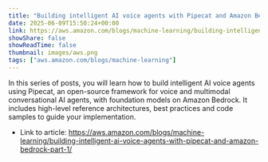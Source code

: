 ```yaml
---
title: "Building intelligent AI voice agents with Pipecat and Amazon Bedrock – Part 1"
date: 2025-06-09T15:50:24+00:00
link: https://aws.amazon.com/blogs/machine-learning/building-intelligent-ai-voice-agents-with-pipecat-and-amazon-bedrock-part-1/
showShare: false
showReadTime: false
thumbnail: images/aws.png
tags: ["aws.amazon.com/blogs/machine-learning"]
---
```

In this series of posts, you will learn how to build intelligent AI voice agents using Pipecat, an open-source framework for voice and multimodal conversational AI agents, with foundation models on Amazon Bedrock. It includes high-level reference architectures, best practices and code samples to guide your implementation.

- Link to article: https://aws.amazon.com/blogs/machine-learning/building-intelligent-ai-voice-agents-with-pipecat-and-amazon-bedrock-part-1/